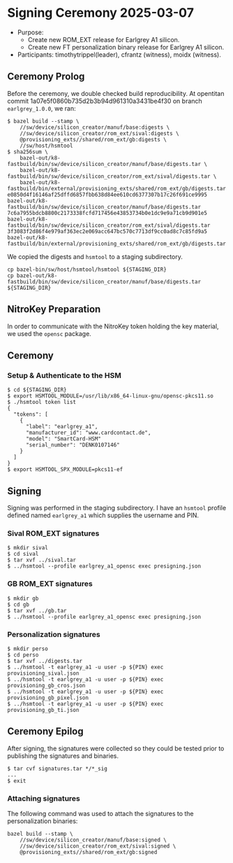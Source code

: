 # Signing Ceremony 2025-03-07

- Purpose:
    - Create new ROM\_EXT release for Earlgrey A1 silicon.
    - Create new FT personalization binary release for Earlgrey A1 silicon.
- Participants: timothytrippel(leader), cfrantz (witness), moidx (witness).

## Ceremony Prolog

Before the ceremony, we double checked build reproducibility.
At opentitan commit 1a07e5f0860b735d2b3b94d961310a3431be4f30 on branch
`earlgrey_1.0.0`, we ran:

```
$ bazel build --stamp \
    //sw/device/silicon_creator/manuf/base:digests \
    //sw/device/silicon_creator/rom_ext/sival:digests \
    @provisioning_exts//shared/rom_ext/gb:digests \
    //sw/host/hsmtool
$ sha256sum \
    bazel-out/k8-fastbuild/bin/sw/device/silicon_creator/manuf/base/digests.tar \
    bazel-out/k8-fastbuild/bin/sw/device/silicon_creator/rom_ext/sival/digests.tar \
    bazel-out/k8-fastbuild/bin/external/provisioning_exts/shared/rom_ext/gb/digests.tar
e0850d4f16146af25dffd6857fbb638d84ee610cd6377307b17c26f691ce9995  bazel-out/k8-fastbuild/bin/sw/device/silicon_creator/manuf/base/digests.tar
7c6a7955bdcb8800c2173338fcfd717456e43853734b0e1dc9e9a71cb9d901e5  bazel-out/k8-fastbuild/bin/sw/device/silicon_creator/rom_ext/sival/digests.tar
3f3083f2d86f4e979af363ec2e069acc647bc570c7713df9cc0ad8c7c85fd9a5  bazel-out/k8-fastbuild/bin/external/provisioning_exts/shared/rom_ext/gb/digests.tar
```

We copied the digests and `hsmtool` to a staging subdirectory.
```
cp bazel-bin/sw/host/hsmtool/hsmtool ${STAGING_DIR}
cp bazel-out/k8-fastbuild/bin/sw/device/silicon_creator/manuf/base/digests.tar ${STAGING_DIR}
```

## NitroKey Preparation

In order to communicate with the NitroKey token holding the key material, we used the `opensc` package.

## Ceremony

### Setup & Authenticate to the HSM

```
$ cd ${STAGING_DIR}
$ export HSMTOOL_MODULE=/usr/lib/x86_64-linux-gnu/opensc-pkcs11.so
$ ./hsmtool token list
{
  "tokens": [
    {
      "label": "earlgrey_a1",
      "manufacturer_id": "www.cardcontact.de",
      "model": "SmartCard-HSM"
      "serial_number": "DENK0107146"
    }
  ]
}
$ export HSMTOOL_SPX_MODULE=pkcs11-ef
```

## Signing

Signing was performed in the staging subdirectory.
I have an `hsmtool` profile defined named `earlgrey_a1` which supplies the username and PIN.

### Sival ROM\_EXT signatures

```
$ mkdir sival
$ cd sival
$ tar xvf ../sival.tar
$ ../hsmtool --profile earlgrey_a1_opensc exec presigning.json
```

### GB ROM\_EXT signatures

```
$ mkdir gb
$ cd gb
$ tar xvf ../gb.tar
$ ../hsmtool --profile earlgrey_a1_opensc exec presigning.json
```

### Personalization signatures

```
$ mkdir perso
$ cd perso
$ tar xvf ../digests.tar
$ ../hsmtool -t earlgrey_a1 -u user -p ${PIN} exec provisioning_sival.json
$ ../hsmtool -t earlgrey_a1 -u user -p ${PIN} exec provisioning_gb_cros.json
$ ../hsmtool -t earlgrey_a1 -u user -p ${PIN} exec provisioning_gb_pixel.json
$ ../hsmtool -t earlgrey_a1 -u user -p ${PIN} exec provisioning_gb_ti.json
```

## Ceremony Epilog

After signing, the signatures were collected so they could be tested prior to
publishing the signatures and binaries.

```
$ tar cvf signatures.tar */*_sig
...
$ exit
```

### Attaching signatures

The following command was used to attach the signatures to the personalization binaries:

```
bazel build --stamp \
    //sw/device/silicon_creator/manuf/base:signed \
    //sw/device/silicon_creator/rom_ext/sival:signed \
    @provisioning_exts//shared/rom_ext/gb:signed
```
